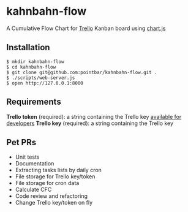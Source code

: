 # kahnbahn-flow

A Cumulative Flow Chart for [Trello](http://trello.com) Kanban board using [chart.js](http://www.chartjs.org/)

## Installation
    $ mkdir kahnbahn-flow
    $ cd kahnbahn-flow
    $ git clone git@github.com:pointbar/kahnbahn-flow.git .
    $ ./scripts/web-server.js
    $ open http://127.0.0.1:8000

## Requirements
**Trello token** (required): a string containing the Trello key [available for developers](https://trello.com/1/appKey/generate)
**Trello key** (required): a string containing the Trello key

## Pet PRs
* Unit tests
* Documentation
* Extracting tasks lists by daily cron
* File storage for Trello key/token
* File storage for cron data
* Calculate CFC
* Code review and refactoring
* Change Trello key/token on fly
